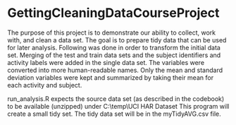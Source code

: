 # GettingCleaningDataCourseProject
The purpose of this project is to demonstrate our ability to collect, work with, and clean a data set. The goal is to prepare tidy data that can be used for later analysis.
Following was done in order to transform the initial data set.
Merging of the test and train data sets and the subject identifiers and activity labels were added in the single data set.
The variables were converted into more human-readable names.
Only the mean and standard deviation variables were kept and summarized by taking their mean for each activity and subject.

run_analysis.R expects the source data set (as described in the codebook) to be available (unzipped) under C:\temp\UCI HAR Dataset
This program will create a small tidy set.
The tidy data set will be in the myTidyAVG.csv file.
